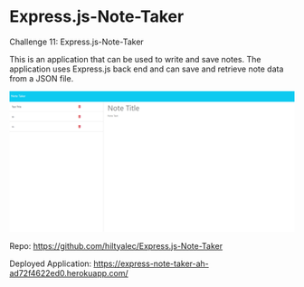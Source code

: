 # Express.js-Note-Taker

Challenge 11: Express.js-Note-Taker


This is an application that can be used to write and save notes. The application uses Express.js back end and can save and retrieve note data from a JSON file.

![alt text](images/challenge11.png)

Repo: https://github.com/hiltyalec/Express.js-Note-Taker

Deployed Application: https://express-note-taker-ah-ad72f4622ed0.herokuapp.com/
